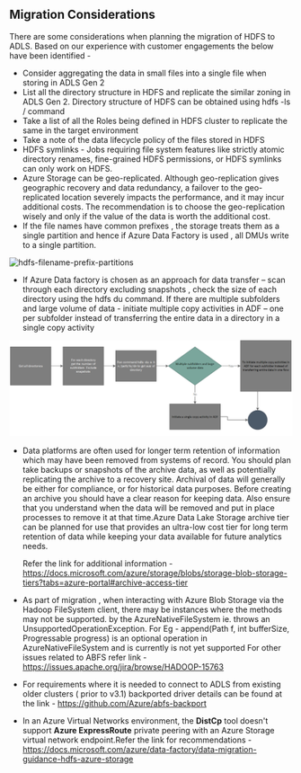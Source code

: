 
## Migration Considerations

There are some considerations when planning the migration of HDFS to ADLS. Based on our experience with customer engagements the below have been identified -

- Consider aggregating the data in small     files into a single file when storing in ADLS Gen 2 
- List all the directory structure in HDFS and replicate the similar zoning in ADLS Gen 2. Directory structure of HDFS can be obtained using hdfs -ls / command
- Take a list of all the Roles being defined in HDFS cluster to replicate the same in the target environment
- Take a note of the data lifecycle policy of the files stored in HDFS 
- HDFS symlinks - Jobs requiring file     system features like strictly atomic directory renames, fine-grained HDFS     permissions, or HDFS symlinks can only work on HDFS.
- Azure Storage can be geo-replicated.     Although geo-replication gives geographic recovery and data redundancy, a     failover to the geo-replicated location severely impacts the performance,     and it may incur additional costs. The recommendation is to choose the     geo-replication wisely and only if the value of the data is worth the     additional cost.
- If the file     names have common prefixes , the storage treats them as a single partition     and hence if Azure Data Factory is used , all     DMUs write to a single partition.

![hdfs-filename-prefix-partitions](../images/hdfs-filename-prefix-partitions.jpg)

- If Azure Data factory is     chosen as an approach for data transfer – scan through each directory     excluding snapshots , check the size of each directory using the hdfs du     command. If there are multiple subfolders and large volume of data - initiate multiple copy activities in     ADF – one per subfolder instead of transferring the entire data in a     directory in a single copy activity

![img](../images/Consideration-2-adf.png)


- Data platforms are often used for longer term retention of information which may have been removed from systems of record. You should plan take backups or snapshots of the archive data, as well as potentially replicating the archive to a recovery site. Archival of data will generally be either for compliance, or for historical data purposes. Before creating an archive you should have a clear reason for keeping data. Also ensure that you understand when the data will be removed and put in place processes to remove it at that time.Azure Data Lake Storage archive tier can be planned for use that provides an ultra-low cost tier for long term retention of data while keeping your data available for future analytics needs. 

  Refer the link for additional information - https://docs.microsoft.com/azure/storage/blobs/storage-blob-storage-tiers?tabs=azure-portal#archive-access-tier
  
- As part of migration , when interacting with Azure Blob Storage via the Hadoop FileSystem client, there may be instances where the methods may not be supported.  by the AzureNativeFileSystem ie. throws an UnsupportedOperationException. For Eg - append(Path f, int bufferSize, Progressable progress) is an optional operation in AzureNativeFileSystem and is currently is not yet supported
For other issues related to ABFS refer link - https://issues.apache.org/jira/browse/HADOOP-15763

- For requirements where it is needed to connect to ADLS from existing older clusters ( prior to v3.1) backported driver details can be found at the link - https://github.com/Azure/abfs-backport

- In an Azure Virtual Networks environment, the **DistCp** tool doesn't support **Azure ExpressRoute** private peering with an Azure Storage virtual network endpoint.Refer the link for recommendations - https://docs.microsoft.com/azure/data-factory/data-migration-guidance-hdfs-azure-storage
